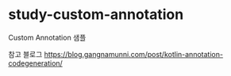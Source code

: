 # study-custom-annotation
Custom Annotation 샘플

참고 블로그
https://blog.gangnamunni.com/post/kotlin-annotation-codegeneration/
